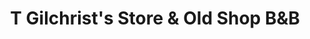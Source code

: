 ---
title: "T Gilchrist's Store & Old Shop B&B"
url: /oturehua/t-gilchrists-store-and-old-shop-bandb/
shop: convenience
---